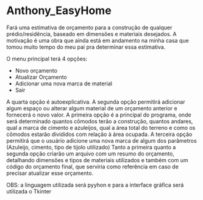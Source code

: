 # Anthony_EasyHome

Fará uma estimativa de orçamento para a construção de qualquer prédio/residência, baseado em dimensões e materiais desejados.
A motivação é uma obra que ainda está em andamento na minha casa que tomou muito tempo do meu pai pra determinar essa estimativa.









O menu principal terá 4 opções:
- Novo orçamento
- Atualizar Orçamento
- Adicionar uma nova marca de material
- Sair


A quarta opção é autoexplicativa.
A segunda opção permitirá adicionar algum espaço ou alterar algum material de um orçamento anterior e fornecerá o novo valor.
A primeira opção é a principal do programa, onde será determinado quantos cômodos terão a construção, quantos andares,
qual a marca de cimento e azuleijos, qual a área total do terreno e como os cômodos estarão divididos com relação à área ocupada.
A terceira opção permitirá que o usuário adicione uma nova marca de algum dos parâmetros (Azuleijo, cimento, tipo de tijolo utilizado)
Tanto a primeira quanto a segunda opção criarão um arquivo com um resumo do orçamento, detalhando dimensões e tipos de materiais utilizados
e também com um código do orçamento final, que serviria como referência em caso de precisar atualizar esse orçamento.

OBS: a linguagem utilizada será pyyhon e para a interface gráfica será utilizada o Tkinter
